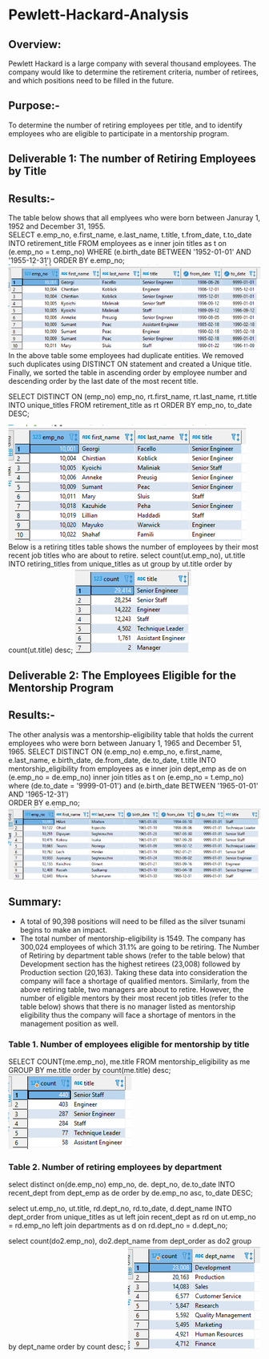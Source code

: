 # Pewlett-Hackard-Analysis

## Overview:
Pewlett Hackard is a large company with several thousand employees. The company would like to determine the retirement criteria, 
number of retirees, and which positions need to be filled in the future.

## Purpose:-
To determine the number of retiring employees per title, and to identify employees who are eligible to participate in a mentorship program.

## Deliverable 1: The number of Retiring Employees by Title 

## Results:- 
The table below shows that all emplyees who were born between Januray 1, 1952 and December 31, 1955.  
SELECT e.emp_no,
		e.first_name, 
		e.last_name,
		t.title,
		t.from_date,
		t.to_date
INTO retirement_title
FROM employees as e 
inner join titles as t
on (e.emp_no = t.emp_no)
WHERE (e.birth_date BETWEEN '1952-01-01' AND '1955-12-31')
ORDER BY e.emp_no;
![](retirement_titles.PNG)
In the above table some employees had duplicate entities. We removed such duplicates using DISTINCT ON statement and created a Unique title. 
Finally, we sorted the table in ascending order by employee number and descending order by the last date of the most recent title. 

SELECT DISTINCT ON (emp_no) emp_no,
 		rt.first_name,
 		rt.last_name,
 		rt.title
INTO unique_titles
FROM retirement_title as rt 
ORDER BY emp_no, to_date DESC;

![](Unique_titles.PNG)
Below is a retiring titles table shows the number of employees by their most recent job titles who are about to retire. 
select count(ut.emp_no), 
	ut.title 
INTO retiring_titles
from unique_titles as ut 
group by ut.title 
order by count(ut.title) desc;
![](retiring_titles.PNG)

## Deliverable 2: The Employees Eligible for the Mentorship Program
## Results:-  
The other analysis was a mentorship-eligibility table that holds the current employees who were born between January 1, 1965 and December 51, 1965. 
SELECT DISTINCT ON (e.emp_no) e.emp_no,
		e.first_name, 
		e.last_name,
		e.birth_date,
		de.from_date,
		de.to_date,
		t.title
INTO mentorship_eligibility
from employees as e 
inner join dept_emp as de 
on (e.emp_no = de.emp_no)
inner join titles as t 
on (e.emp_no = t.emp_no)
where (de.to_date = '9999-01-01')
	and (e.birth_date BETWEEN '1965-01-01' AND '1965-12-31')	
ORDER BY e.emp_no;
![](mentorship_eligibilty.PNG)

## Summary: 
- A total of 90,398 positions will need to be filled as the silver tsunami begins to make an impact. 
- The total number of mentorship-eligibility is 1549. The company has 300,024 employees of which 31.1% are going to be retiring. 
  The Number of Retiring by department table shows (refer to the table below) that Development section has the highest retirees 
  (23,008) followed by Production section (20,163).  Taking these data into consideration the company will face a shortage of qualified mentors. 
  Similarly, from the above retiring table, two managers are about to retire. However, the number of eligible mentors by their most recent job titles 
  (refer to the table below) shows that there is no manager listed as mentorship eligibility thus the company will face a shortage of mentors in the management position as well. 

### Table 1. Number of employees eligible for mentorship by title
SELECT COUNT(me.emp_no),
			me.title
FROM mentorship_eligibility as me 
GROUP BY me.title
order by count(me.title) desc;                    
![](mentors_count.PNG)

### Table 2. Number of retiring employees by department 
select distinct on(de.emp_no) emp_no,
				de. dept_no,
				de.to_date
INTO recent_dept
from dept_emp as de
order by de.emp_no asc, to_date DESC;

select ut.emp_no,
		ut.title, 
		rd.dept_no,
		rd.to_date,
		d.dept_name
INTO dept_order
from unique_titles as ut 
left join recent_dept as rd 
on ut.emp_no = rd.emp_no
left join departments as d 
on rd.dept_no = d.dept_no;

select count(do2.emp_no),
		do2.dept_name
from dept_order as do2 
group by dept_name
order by count desc;
![](Retirees_department.PNG)